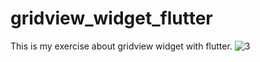 # gridview_widget_flutter

This is my exercise about gridview widget with flutter.
![3](https://github.com/user-attachments/assets/b6b4a30d-6577-4e68-a7ae-b8d57d340626)




